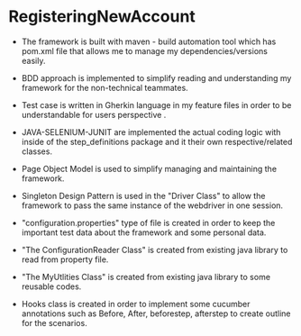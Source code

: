 # RegisteringNewAccount

- The framework is built with maven - build automation tool which has pom.xml file that allows
  me to manage my dependencies/versions easily.

- BDD approach is implemented to simplify reading and understanding my framework for the 
  non-technical teammates.

- Test case is written in Gherkin language in my feature files in order to be understandable for 
  users perspective .

- JAVA-SELENIUM-JUNIT are implemented the actual coding logic with inside of the 
  step_definitions package and it their own respective/related classes.
 
 - Page Object Model is used to simplify managing and maintaining the framework.
 
 - Singleton Design Pattern is used in the "Driver Class" to allow the framework to pass the same 
   instance of the webdriver in one session.
 
 - "configuration.properties" type of file is created in order to keep the important test data about the 
    framework and some personal data.
 
 - "The ConfigurationReader Class" is created from existing java library to read from property file.
 
 - "The MyUtlities Class" is created from existing java library to some reusable codes.
 
 - Hooks class is created in order to implement some cucumber annotations such as Before, After, 
   beforestep, afterstep to create outline for the scenarios.
 
 
